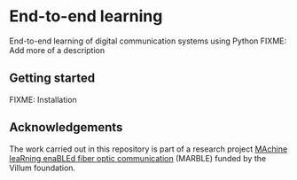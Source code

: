 # End-to-end learning
End-to-end learning of digital communication systems using Python
FIXME: Add more of a description

## Getting started
FIXME: Installation

## Acknowledgements
The work carried out in this repository is part of a research project [MAchine leaRning enaBLEd fiber optic communication](https://veluxfoundations.dk/en/villum-synergy-2021) (MARBLE) funded by the Villum foundation.